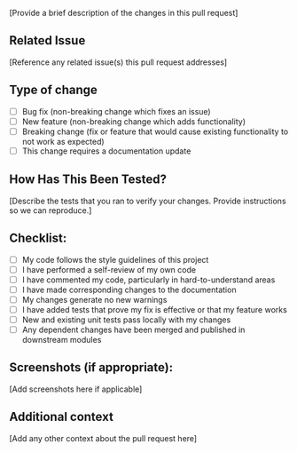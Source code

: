 [Provide a brief description of the changes in this pull request]

## Related Issue

[Reference any related issue(s) this pull request addresses]

## Type of change

- [ ] Bug fix (non-breaking change which fixes an issue)
- [ ] New feature (non-breaking change which adds functionality)
- [ ] Breaking change (fix or feature that would cause existing functionality to not work as expected)
- [ ] This change requires a documentation update

## How Has This Been Tested?

[Describe the tests that you ran to verify your changes. Provide instructions so we can reproduce.]

## Checklist:

- [ ] My code follows the style guidelines of this project
- [ ] I have performed a self-review of my own code
- [ ] I have commented my code, particularly in hard-to-understand areas
- [ ] I have made corresponding changes to the documentation
- [ ] My changes generate no new warnings
- [ ] I have added tests that prove my fix is effective or that my feature works
- [ ] New and existing unit tests pass locally with my changes
- [ ] Any dependent changes have been merged and published in downstream modules

## Screenshots (if appropriate):

[Add screenshots here if applicable]

## Additional context

[Add any other context about the pull request here]

<!-- Human task: Review and adjust the pull request template content to ensure it aligns with the specific needs and conventions of the Apartment Finder project -->